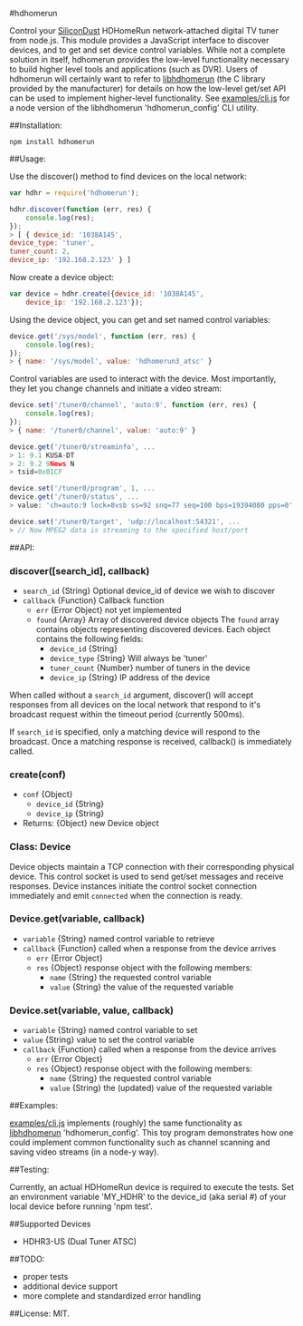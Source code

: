 #hdhomerun

Control your [SiliconDust](http://www.silicondust.com) HDHomeRun network-attached digital TV tuner from node.js.  This module provides a JavaScript interface to discover devices, and to get and set device control variables.  While not a complete solution in itself, hdhomerun provides the low-level functionality necessary to build higher level tools and applications (such as DVR).  Users of hdhomerun will certainly want to refer to [libhdhomerun](http://github.com/mharsch/libhdhomerun) (the C library provided by the manufacturer) for details on how the low-level get/set API can be used to implement higher-level functionality.  See [examples/cli.js](examples/cli.js) for a node version of the libhdhomerun 'hdhomerun\_config' CLI utility.  

##Installation:

	npm install hdhomerun

##Usage:

Use the discover() method to find devices on the local network:
```javascript
var hdhr = require('hdhomerun');

hdhr.discover(function (err, res) {
	console.log(res);
});
> [ { device_id: '1038A145',
device_type: 'tuner',
tuner_count: 2,
device_ip: '192.168.2.123' } ]
```

Now create a device object:
```javascript
var device = hdhr.create({device_id: '1038A145',
    device_ip: '192.168.2.123'});
```

Using the device object, you can get and set named control variables:
```javascript
device.get('/sys/model', function (err, res) {
	console.log(res);
});
> { name: '/sys/model', value: 'hdhomerun3_atsc' }
```

Control variables are used to interact with the device.  Most importantly, they let you change channels and initiate a video stream:
```javascript
device.set('/tuner0/channel', 'auto:9', function (err, res) {
	console.log(res);
});
> { name: '/tuner0/channel', value: 'auto:9' }

device.get('/tuner0/streaminfo', ...
> 1: 9.1 KUSA-DT
> 2: 9.2 9News N
> tsid=0x01CF

device.set('/tuner0/program', 1, ...
device.get('/tuner0/status', ...
> value: 'ch=auto:9 lock=8vsb ss=92 snq=77 seq=100 bps=19394080 pps=0'

device.set('/tuner0/target', 'udp://localhost:54321', ...
> // Now MPEG2 data is streaming to the specified host/port
```

##API:

### discover([search\_id], callback)
* `search_id` {String} Optional device\_id of device we wish to discover
* `callback` {Function} Callback function
    * `err` {Error Object} not yet implemented
    * `found` {Array} Array of discovered device objects
The `found` array contains objects representing discovered devices.  Each
object contains the following fields:
        * `device_id` {String}
        * `device_type` {String} Will always be 'tuner'
        * `tuner_count` {Number} number of tuners in the device
        * `device_ip` {String} IP address of the device

When called without a `search_id` argument, discover() will accept responses from all devices on the local network that respond to it's broadcast request within the timeout period (currently 500ms).  

If `search_id` is specified, only a matching device will respond to the broadcast.  Once a matching response is received, callback() is immediately called.

### create(conf)
* `conf` {Object}
    * `device_id` {String}
    * `device_ip` {String}
* Returns: {Object} new Device object

### Class: Device
Device objects maintain a TCP connection with their corresponding physical device.  This control socket is used to send get/set messages and receive responses.  Device instances initiate the control socket connection immediately and emit `connected` when the connection is ready.  

### Device.get(variable, callback)
* `variable` {String} named control variable to retrieve
* `callback` {Function} called when a response from the device arrives
    * `err` {Error Object}
    * `res` {Object} response object with the following members:
        * `name` {String} the requested control variable
        * `value` {String} the value of the requested variable

### Device.set(variable, value, callback)
* `variable` {String} named control variable to set
* `value` {String} value to set the control variable
* `callback` {Function} called when a response from the device arrives
    * `err` {Error Object}
    * `res` {Object} response object with the following members:
        * `name` {String} the requested control variable
        * `value` {String} the (updated) value of the requested variable

##Examples:

[examples/cli.js](examples/cli.js) implements (roughly) the same functionality as [libhdhomerun](http://github.com/mharsch/libhdhomerun) 'hdhomerun\_config'.  This toy program demonstrates how one could implement common functionality such as channel scanning and saving video streams (in a node-y way).  

##Testing:

Currently, an actual HDHomeRun device is required to execute the tests.  Set an environment variable 'MY\_HDHR' to the device\_id (aka serial #) of your local device before running 'npm test'.  

##Supported Devices

* HDHR3-US (Dual Tuner ATSC)

##TODO:

* proper tests
* additional device support
* more complete and standardized error handling

##License:
MIT.
